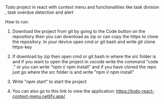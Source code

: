 Todo project in react with context menu and functionalities like task division , task overdue detection and alert


How to run:
1. Download the project from git by going to the Code button  on the repositiory then you can download as zip or can copy the https to clone the repository. In your device open cmd or git bash and write git clone https-key
2. If download by zip then open cmd or git bash in where the src folder is and if you want to open the project in vscode write the command "code ." or you can write "npm i/ npm install" and if you have cloned the repo just go where the src folder is and write "npm i/ npm install"
3. Write "npm start" to start the project

4. You can also go to this link to view the application: https://todo-react-context-menu.netlify.app/
